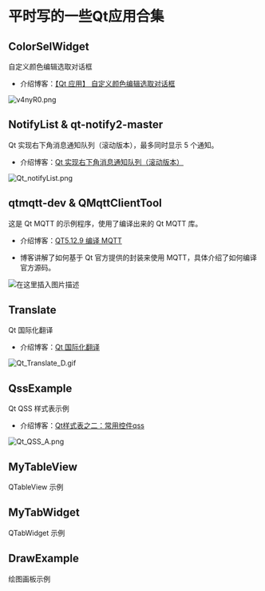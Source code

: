 # 平时写的一些Qt应用合集

## ColorSelWidget

自定义颜色编辑选取对话框

- 介绍博客：[【Qt 应用】 自定义颜色编辑选取对话框](https://www.cnblogs.com/linuxAndMcu/p/16641831.html)

![v4nyR0.png](https://s1.ax1x.com/2022/08/31/v4nyR0.png)



## NotifyList & qt-notify2-master

Qt 实现右下角消息通知队列（滚动版本），最多同时显示 5 个通知。

- 介绍博客：[Qt 实现右下角消息通知队列（滚动版本）](https://www.cnblogs.com/linuxAndMcu/p/16987936.html)

![Qt_notifyList.png](https://s2.loli.net/2023/06/27/XFgBnTldPKm1r8W.png)



## qtmqtt-dev & QMqttClientTool

这是 Qt MQTT 的示例程序，使用了编译出来的 Qt MQTT 库。

- 介绍博客：[QT5.12.9 编译 MQTT](https://www.cnblogs.com/linuxAndMcu/p/13651733.html)

- 博客讲解了如何基于 Qt 官方提供的封装来使用 MQTT，具体介绍了如何编译官方源码。

![在这里插入图片描述](https://img-blog.csdnimg.cn/20200305162328823.png?x-oss-process=image/watermark,type_ZmFuZ3poZW5naGVpdGk,shadow_10,text_aHR0cHM6Ly9ibG9nLmNzZG4ubmV0L2x1b3lheXVuMzYx,size_16,color_FFFFFF,t_70)



## Translate

Qt 国际化翻译

- 介绍博客：[Qt 国际化翻译](https://www.cnblogs.com/linuxAndMcu/p/16564866.html)

![Qt_Translate_D.gif](https://s2.loli.net/2022/08/08/QTauXJgKMhdCSAN.gif)



## QssExample

Qt QSS 样式表示例

- 介绍博客：[Qt样式表之二：常用控件qss](https://www.cnblogs.com/linuxAndMcu/p/16580414.html)

![Qt_QSS_A.png](https://s2.loli.net/2022/08/12/Tm395hKFfxdujIw.png)



## MyTableView

QTableView 示例



## MyTabWidget

QTabWidget 示例



## DrawExample

绘图画板示例



